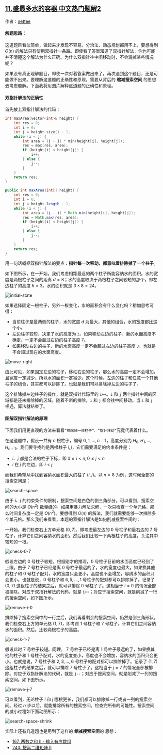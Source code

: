 ## [11.盛最多水的容器 中文热门题解2](https://leetcode.cn/problems/container-with-most-water/solutions/100000/on-shuang-zhi-zhen-jie-fa-li-jie-zheng-que-xing-tu)

作者：[nettee](https://leetcode.cn/u/nettee)
#### 解题思路：
这道题目看似简单，做起来才发现不容易。分治法、动态规划都用不上，要想得到 $O(n)$ 的解法只有使用双指针一条路。即使看了答案知道了双指针解法，你也可能并不清楚这个解法为什么正确。为什么双指针往中间移动时，不会漏掉某些情况呢？

如果没有真正理解题目，即使一次对着答案做出来了，再次遇到这个题目，还是可能做不出来。要理解这道题的正确性和原理，需要从背后的 **缩减搜索空间** 的思想去考虑题解。下面我将用图片解释这道题的正确性和原理。

#### 双指针解法的正确性

首先放上双指针解法的代码：

```C++ []
int maxArea(vector<int>& height) {
    int res = 0;
    int i = 0;
    int j = height.size() - 1;
    while (i < j) {
        int area = (j - i) * min(height[i], height[j]);
        res = max(res, area);
        if (height[i] < height[j]) {
            i++;
        } else {
            j--;
        }
    }
    return res;
}
```

```Java []
public int maxArea(int[] height) {
    int res = 0;
    int i = 0;
    int j = height.length - 1;
    while (i < j) {
        int area = (j - i) * Math.min(height[i], height[j]);
        res = Math.max(res, area);
        if (height[i] < height[j]) {
            i++;
        } else {
            j--;
        }
    }
    return res;
}
```

用一句话概括双指针解法的要点：**指针每一次移动，都意味着排除掉了一个柱子**。

如下图所示，在一开始，我们考虑相距最远的两个柱子所能容纳水的面积。水的宽度是两根柱子之间的距离 $d = 8$；水的高度取决于两根柱子之间较短的那个，即左边柱子的高度 $h = 3$。水的面积就是 $3 \times 8 = 24$。

![initial-state](https://pic.leetcode-cn.com/9341a245384b77afda31ed8b4040d7a382be107a2d22c0e1fc2652a21707cf8c.jpg)

如果选择固定一根柱子，另外一根变化，水的面积会有什么变化吗？稍加思考可得：

+ 当前柱子是最两侧的柱子，水的宽度 $d$ 为最大，其他的组合，水的宽度都比这个小。
+ 左边柱子较短，决定了水的高度为 `3`。如果移动左边的柱子，新的水面高度不确定，一定不会超过右边的柱子高度 7。
+ 如果移动右边的柱子，新的水面高度一定不会超过左边的柱子高度 `3`，也就是不会超过现在的水面高度。

![move-right](https://pic.leetcode-cn.com/2bce7d990e22f03d74cc1c566023f18f6f739a559d14b01cee154b67b2ae781b.jpg)

由此可见，如果固定左边的柱子，移动右边的柱子，那么水的高度一定不会增加，且宽度一定减少，所以水的面积一定减少。这个时候，左边的柱子和任意一个其他柱子的组合，其实都可以排除了。也就是我们可以排除掉左边的柱子了。

这个排除掉左边柱子的操作，就是双指针代码里的 `i++`。`i` 和 `j` 两个指针中间的区域都是还未排除掉的区域。随着不断的排除，`i` 和 `j` 都会往中间移动。当 `i` 和 `j` 相遇，算法就结束了。

#### 图解双指针解法的原理

下面我们用更直观的方法来看看`“排除掉一根柱子”、“指针移动”`究竟代表着什么。 

在这道题中，假设一共有 $n$ 根柱子，编号 $0, 1, \dots, n-1$，高度分别为 $H_0, H_1, \dots, H_{n-1}$。我们要寻找的是两根柱子 $i, j$，它们需要满足的约束条件是：

+ $i$、$j$ 都是合法的柱子下标，即 $0 \le i < n, 0 \le j < n$
+ $i$ 在 $j$ 的左边，即 $i < j$

而我们希望从中找到容纳水面积最大的柱子 $(i, j)$。以 $n = 8$ 为例，这时候全部的搜索空间是：

![search-space](https://pic.leetcode-cn.com/bbca2fea8e093fef61ecfe822e2668646a24f8bbc7a7a8f10eb0428ead6b1893.jpg)

由于 $i$、$j$ 的约束条件的限制，搜索空间是白色的倒三角部分。可以看到，搜索空间的大小是 $O(n^2)$ 数量级的。如果用暴力解法求解，一次只检查一个单元格，那么时间复杂度一定是 $O(n^2)$。要想得到 $O(n)$ 的解法，我们就需要能够一次排除多个单元格。那么我们来看看，本题的双指针解法是如何削减搜索空间的：

一开始，我们检查右上方单元格 $(0, 7)$，即考虑最左边的 $0$ 号柱子和最右边的 $7$ 号柱子，计算它们之间容纳水的面积。然后我们比较一下两根柱子的高度，关注其中较短的一根。

![check-0-7](https://pic.leetcode-cn.com/6237e665691939c321d2e0362b46af86c65a26f2da358ee441a96a4928270597.jpg)

假设左边的 $0$ 号柱子较短。根据刚才的推理，$0$ 号柱子目前的水面高度已经到了上限。由于 $7$ 号柱子已经是离 $0$ 号柱子最远的了，水的宽度也最大，如果换其他的柱子和 $0$ 号柱子配对，水的宽度只会更小，高度也不会增加，容纳水的面积只会更小。也就是说，$0$ 号柱子和 $6, 5, \dots, 1$ 号柱子的配对都可以排除掉了。记录了 $(0, 7)$ 这组柱子的结果之后，就可以排除 $0$ 号柱子了。这相当于 $i=0$ 的情况全部被排除。对应于双指针解法的代码，就是 `i++`；对应于搜索空间，就是削减了一行的搜索空间，如下图所示。

![remove-i-0](https://pic.leetcode-cn.com/6196f179edd049fd38dcbc2a6301c055d83f253863777d7e76d5061fe35abab0.jpg)

排除掉了搜索空间中的一行之后，我们再看剩余的搜索空间，仍然是倒三角形状。我们检查右上方的单元格 $(1, 7)$，即考虑 $1$ 号柱子和 $7$ 号柱子，计算它们之间容纳水的面积。然后，比较两根柱子的高度。

![check-1-7](https://pic.leetcode-cn.com/ca441e528ec9ece8f38f7c213633e3d871da8e8c3083740ce06723c97329c02f.jpg)

假设此时 $7$ 号柱子较短。同理， $7$ 号柱子已经是离 $1$ 号柱子最远的了，如果换其他的柱子和 $1$ 号柱子配对，水的宽度变小，高度也不会增加，容纳水的面积只会更小。也就是说，$7$ 号柱子和 $2, 3, \dots, 6$ 号柱子的配对都可以排除掉了。记录了 $(1, 7)$ 这组柱子的结果之后，就可以排除 $7$ 号柱子了。这相当于 $j=7$ 的情况全部被排除。对应于双指针解法的代码，就是 `j--`；对应于搜索空间，就是削减了一列的搜索空间，如下图所示。

![remove-j-7](https://pic.leetcode-cn.com/5dad5576ae8bf50f0288eb690f8bade47967b1cc6754175db777369aac8a6c11.jpg)

可以看到，无论柱子 $i$ 和 $j$ 哪根更长，我们都可以排除掉一行或者一列的搜索空间。经过 $n$ 步以后，就能排除所有的搜索空间，检查完所有的可能性。搜索空间的减小过程如下面动图所示：

![search-space-shrink](https://pic.leetcode-cn.com/48fa92510ccbc963d7e49da6a2d7302ebf42233345522a42df435df18bc42fa4.gif)

实际上还有几道题也是用到了这样的 **缩减搜索空间**的 思想：

+ [167. 两数之和 II - 输入有序数组](https://leetcode-cn.com/problems/two-sum-ii-input-array-is-sorted/)
+ [240. 搜索二维矩阵 II](https://leetcode-cn.com/problems/search-a-2d-matrix-ii/)